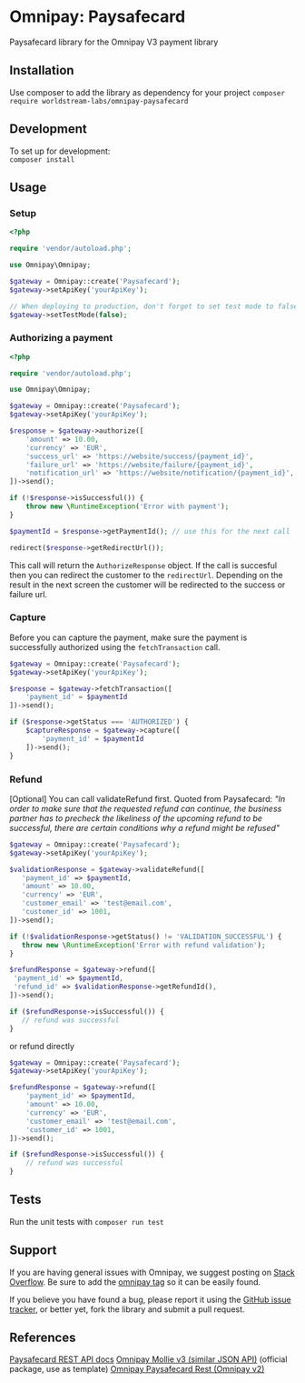 # Omnipay: Paysafecard

Paysafecard library for the Omnipay V3 payment library

## Installation
Use composer to add the library as dependency for your project
`composer require worldstream-labs/omnipay-paysafecard`

## Development
To set up for development:  
`composer install`

## Usage

### Setup
```php
<?php

require 'vendor/autoload.php';

use Omnipay\Omnipay;

$gateway = Omnipay::create('Paysafecard');
$gateway->setApiKey('yourApiKey');

// When deploying to production, don't forget to set test mode to false
$gateway->setTestMode(false);

```

### Authorizing a payment
```php
<?php

require 'vendor/autoload.php';

use Omnipay\Omnipay;

$gateway = Omnipay::create('Paysafecard');
$gateway->setApiKey('yourApiKey');

$response = $gateway->authorize([
    'amount' => 10.00,
    'currency' => 'EUR',
    'success_url' => 'https://website/success/{payment_id}',
    'failure_url' => 'https://website/failure/{payment_id}',
    'notification_url' => 'https://website/notification/{payment_id}',
])->send();

if (!$response->isSuccessful()) {
    throw new \RuntimeException('Error with payment');
}

$paymentId = $response->getPaymentId(); // use this for the next call

redirect($response->getRedirectUrl());

```

This call will return the `AuthorizeResponse` object. If the call is succesful then you can redirect the customer to the `redirectUrl`. Depending on the result in the next screen the customer will be redirected to the success or failure url.

### Capture
Before you can capture the payment, make sure the payment is successfully authorized using the `fetchTransaction` call.

```php
$gateway = Omnipay::create('Paysafecard');
$gateway->setApiKey('yourApiKey');

$response = $gateway->fetchTransaction([
    'payment_id' = $paymentId
])->send();

if ($response->getStatus === 'AUTHORIZED') {
    $captureResponse = $gateway->capture([
        'payment_id' = $paymentId
    ])->send();
}

```

### Refund
[Optional] You can call validateRefund first. Quoted from Paysafecard: *"In order to make sure that the requested refund can continue, the business partner has to precheck the likeliness of the upcoming refund to be successful, there are certain conditions why a refund might be refused"*
 ```php
$gateway = Omnipay::create('Paysafecard');
$gateway->setApiKey('yourApiKey');

$validationResponse = $gateway->validateRefund([
    'payment_id' => $paymentId,
    'amount' => 10.00,
    'currency' => 'EUR',
    'customer_email' => 'test@email.com',
    'customer_id' => 1001,
])->send();

if (!$validationResponse->getStatus() != 'VALIDATION_SUCCESSFUL') {
    throw new \RuntimeException('Error with refund validation');
}

$refundResponse = $gateway->refund([
  'payment_id' => $paymentId,
  'refund_id' => $validationResponse->getRefundId(),
])->send();

if ($refundResponse->isSuccessful()) {
    // refund was successful
}

```

or refund directly

```php
$gateway = Omnipay::create('Paysafecard');
$gateway->setApiKey('yourApiKey');

$refundResponse = $gateway->refund([
    'payment_id' => $paymentId,
    'amount' => 10.00,
    'currency' => 'EUR',
    'customer_email' => 'test@email.com',
    'customer_id' => 1001,
])->send();

if ($refundResponse->isSuccessful()) {
    // refund was successful
}

```

## Tests
Run the unit tests with `composer run test`

## Support

If you are having general issues with Omnipay, we suggest posting on
[Stack Overflow](http://stackoverflow.com/). Be sure to add the
[omnipay tag](http://stackoverflow.com/questions/tagged/omnipay) so it can be easily found.

If you believe you have found a bug, please report it using the [GitHub issue tracker](https://github.com/worldstream-labs/omnipay-paysafecard/issues),
or better yet, fork the library and submit a pull request.

## References
[Paysafecard REST API docs](https://www.paysafecard.com/fileadmin/api/#/reference/payment-process/initiating-a-payment?console=1)
[Omnipay Mollie v3 (similar JSON API)](https://github.com/thephpleague/omnipay-mollie) (official package, use as template)
[Omnipay Paysafecard Rest (Omnipay v2)](https://github.com/sauladam/omnipay-paysafecard-rest)